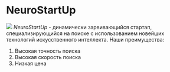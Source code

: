 # NeuroStartUp
![](https://netology-code.github.io/git-homeworks/introduction/assets/logo.png)
*NeuroStartUp* - динамически зарвивающийся стартап, специализирующийся на поиске с использованием новейших технологий искусственного интеллекта.
Наши преимущества:
1. Высокая точность поиска
2. Высокая скорость поиска
3. Низкая цена
